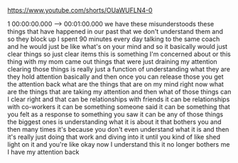https://www.youtube.com/shorts/OUaWUFLN4-0

1 00:00:00.000 --\> 00:01:00.000 we have these misunderstoods these
things that have happened in our past that we don't understand them and
so they block up I spent 90 minutes every day talking to the same coach
and he would just be like what's on your mind and so it basically would
just clear things so just clear items this is something I'm concerned
about or this thing with my mom came out things that were just draining
my attention clearing those things is really just a function of
understanding what they are they hold attention basically and then once
you can release those you get the attention back what are the things
that are on my mind right now what are the things that are taking my
attention and then what of those things can I clear right and that can
be relationships with friends it can be relationships with co-workers it
can be something someone said it can be something that you felt as a
response to something you saw it can be any of those things the biggest
ones is understanding what it is about it that bothers you and then many
times it's because you don't even understand what it is and then it's
really just doing that work and diving into it until you kind of like
shed light on it and you're like okay now I understand this it no longer
bothers me I have my attention back
